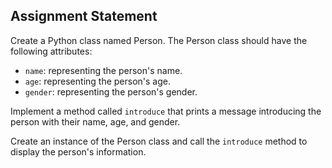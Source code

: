 ## Assignment Statement

Create a Python class named Person.
The Person class should have the following attributes:
- `name`: representing the person's name.
- `age`: representing the person's age.
- `gender`: representing the person's gender.

Implement a method called `introduce` that prints a message introducing the person with their name, age, and gender.

Create an instance of the Person class and call the `introduce` method to display the person's information.
